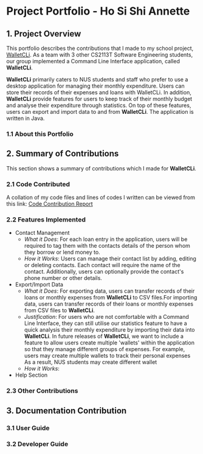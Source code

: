 # Project Portfolio - Ho Si Shi Annette
## 1. Project Overview
This portfolio describes the contributions that I made to my school project, [WalletCLi](https://github.com/AY1920S1-CS2113T-W17-2/main).  As a team with 3 other CS2113T Software Engineering students, our group implemented a Command Line Interface application, called **WalletCLi**. 

**WalletCLi** primarily caters to NUS students and staff who prefer to use a desktop application for managing their monthly expenditure. Users can store their records of their expenses and loans with WalletCLi. In addition, **WalletCLi** provide features for users to keep track of their monthly budget and analyse their expenditure through statistics. On top of these features, users can export and import data to and from **WalletCLi**. The application is written in Java.
### 1.1 About this Portfolio
## 2. Summary of Contributions
This section shows a summary of contributions which I made for **WalletCLi**.
### 2.1 Code Contributed
A collation of my code files and lines of codes I written can be viewed from this link:
[Code Contribution Report](https://nuscs2113-ay1920s1.github.io/dashboard/#=undefined&search=Xdecosee)
### 2.2 Features Implemented
* Contact Management
  * _What it Does_: For each loan entry in the application, users will be required to tag them with the contacts details of the person whom they borrow or lend money to. 
  * _How it Works_: Users can manage their contact list by adding, editing or deleting contacts. Each contact will require the name of the contact. Additionally, users can optionally provide the contact's phone number or other details.
* Export/Import Data
  * _What it Does_: For exporting data, users can transfer records of their loans or monthly expenses from **WalletCLi** to CSV files.For importing data, users can transfer records of their loans or monthly expenses from CSV files to **WalletCLi**. 
  * _Justification_: For users who are not comfortable with a Command Line Interface, they can still utilise our statistics feature to have a quick analysis their monthly expenditure by importing their data into **WalletCLi**. 
  In future releases of **WalletCLi**, we want to include a feature to allow users create multiple 'wallets' within the application so that they manage different groups of expenses. For example, users may create multiple wallets to track their personal expenses  As a result, NUS students may create different wallet
  * _How it Works_: 
* Help Section
### 2.3 Other Contributions
## 3. Documentation Contribution
### 3.1 User Guide
### 3.2 Developer Guide
